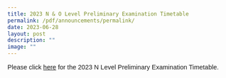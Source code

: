 ```yaml
---
title: 2023 N & O Level Preliminary Examination Timetable
permalink: /pdf/announcements/permalink/
date: 2023-06-28
layout: post
description: ""
image: ""
---
```

<p style="font-family:sans-serif;font-size:14.5px;">Please click <a href="https://drive.google.com/file/d/1VrGY4-BanVVfHgmFcd9gMN-ZRs__Yk6x/view?usp=sharing" style="font-family:sans-serif;font-size:14.5px;"> here</a> for the 2023 N Level Preliminary Examination Timetable.</p>